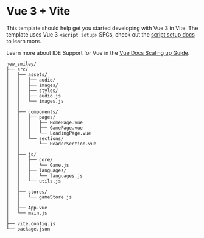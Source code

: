 # Vue 3 + Vite

This template should help get you started developing with Vue 3 in Vite. The template uses Vue 3 `<script setup>` SFCs, check out the [script setup docs](https://v3.vuejs.org/api/sfc-script-setup.html#sfc-script-setup) to learn more.

Learn more about IDE Support for Vue in the [Vue Docs Scaling up Guide](https://vuejs.org/guide/scaling-up/tooling.html#ide-support).

```
new_smiley/  
├── src/
│   ├── assets/
│   │   ├── audio/
│   │   ├── images/
│   │   ├── styles/
│   │   ├── audio.js
│   │   └── images.js
│   │    
│   ├── components/ 
│   │   ├── pages/
│   │   │   ├── HomePage.vue
│   │   │   ├── GamePage.vue
│   │   │   └── LoadingPage.vue
│   │   └── sections/ 
│   │       └── HeaderSection.vue
│   │ 
│   ├── js/
│   │   ├── core/ 
│   │   │   └── Game.js
│   │   ├── languages/
│   │   │   └── languages.js
│   │   └── utils.js
│   │   
│   ├── stores/
│   │   └── gameStore.js  
│   │
│   ├── App.vue 
│   └── main.js
│
├── vite.config.js
└── package.json
```
